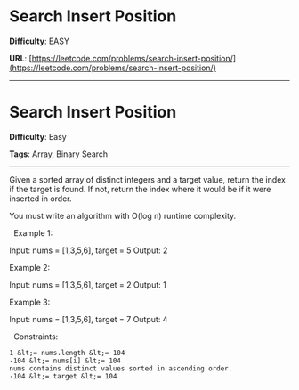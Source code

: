 # Search Insert Position

**Difficulty**: EASY

**URL**: [https://leetcode.com/problems/search-insert-position/](https://leetcode.com/problems/search-insert-position/)

---

# Search Insert Position

**Difficulty**: Easy

**Tags**: Array, Binary Search

---

Given a sorted array of distinct integers and a target value, return the index if the target is found. If not, return the index where it would be if it were inserted in order.

You must&nbsp;write an algorithm with&nbsp;O(log n) runtime complexity.

&nbsp;
Example 1:


Input: nums = [1,3,5,6], target = 5
Output: 2


Example 2:


Input: nums = [1,3,5,6], target = 2
Output: 1


Example 3:


Input: nums = [1,3,5,6], target = 7
Output: 4


&nbsp;
Constraints:


	1 &lt;= nums.length &lt;= 104
	-104 &lt;= nums[i] &lt;= 104
	nums contains distinct values sorted in ascending order.
	-104 &lt;= target &lt;= 104



